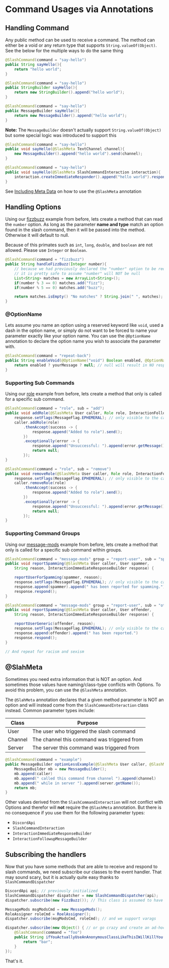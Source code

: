 # Command Usages via Annotations
## Handling Command
Any public method can be used to receive a command. The method can either be a void or any return type that supports `String.valueOf(Object)`.
See the below for the multiple ways to do the same thing
```java
@SlashCommand(command = "say-hello")
public String sayHello(){
    return "hello world";
}
```
```java
@SlashCommand(command = "say-hello")
public StringBuilder sayHello(){
    return new StringBuilder().append("hello world");
}
```
```java
@SlashCommand(command = "say-hello")
public MessageBuilder sayHello(){
    return new MessageBuilder().append("hello world");
}
```
**Note:** The `MessageBuilder` doesn't actually support `String.valueOf(Object)` but some special logic was introduced to support this
```java
@SlashCommand(command = "say-hello")
public void sayHello(@SlashMeta TextChannel channel){
    new MessageBuilder().append("hello world").send(channel);
}
```
```java
@SlashCommand(command = "say-hello")
public void sayHello(@SlashMeta SlashCommandInteraction interaction){
    interaction.createImmediateResponder().append("hello world").respond();
}
```
See [Including Meta Data](#including-meta-data) on how to use the `@SlashMeta` annotation
## Handling Options
Using our [fizzbuzz](define-classes.md#basic-options) example from before, lets create a method that can read the `number` option. 
As long as the parameter **name and type** match an option found in the slash command, then it will be passed into the method. Otherwise it will default to null.

Because of this primates such as `int`, `long`, `double`, and `boolean` are not allowed. Please use `Integer` or `Boolean`.
```java
@SlashCommand(command = "fizzbuzz")
public String handleFizzBuzz(Integer number){
    // because we had previously declared the "number" option to be required,
    // it is pretty safe to assume "number" will NOT be null
    List<String> matches = new ArrayList<String>();
    if(number % 3 == 0) matches.add("fizz");
    if(number % 5 == 0) matches.add("buzz");

    return matches.isEmpty() "No matches" ? String.join(" ", matches);
}
```
### @OptionName
Lets assume you name an option using a reserved keyword like `void`, used a dash in the option name, or simply do not want to be forced to name your parameter exactly like your option name. You can use the `@OptionName` annotation to declare the option name you wish to associate the parameter with.
```java
@SlashCommand(command = "repeat-back")
public String enableVoid(@OptionName("void") Boolean enabled, @OptionName("your-message") String yourMessage) {
    return enabled ? yourMessage ? null; // null will result in NO response
}
```
### Supporting Sub Commands
Using our [role](define-classes.md#sub-commands) example from before, lets create a method that only is called for a specific sub command.
```java
@SlashCommand(command = "role", sub = "add")
public void addRole(@SlashMeta User caller, Role role, InteractionFollowupMessageBuilder response) {
    response.setFlags(MessageFlag.EPHEMERAL); // only visible to the calling user
    caller.addRole(role)
        .thenAccept(success -> {
            response.append("Added to role").send();
        })
        .exceptionally(error -> {
            response.append("Unsuccessful: ").append(error.getMessage()).send();
            return null;
        });
}

@SlashCommand(command = "role", sub = "remove")
public void removeRole(@SlashMeta User caller, Role role, InteractionFollowupMessageBuilder response) {
    response.setFlags(MessageFlag.EPHEMERAL); // only visible to the calling user
    caller.removeRole(role)
        .thenAccept(success -> {
            response.append("Added to role").send();
        })
        .exceptionally(error -> {
            response.append("Unsuccessful: ").append(error.getMessage()).send();
            return null;
        });
}
```

### Supporting Command Groups
Using our [message-mods](define-classes.md#command-groups) example from before, lets create a method that only is called for a specific sub command within groups.
```java
@SlashCommand(command = "message-mods" group = "report-user", sub = "spamming")
public void reportSpamming(@SlashMeta User caller, User spammer,
    String reason, InteractionImmediateResponseBuilder response) {

    reportUserForSpamming(spammer, reason);
    response.setFlags(MessageFlag.EPHEMERAL); // only visible to the calling user
    response.append(spammer).append(" has been reported for spamming.")
    response.respond();
}

@SlashCommand(command = "message-mods" group = "report-user", sub = "other")
public void reportSpamming(@SlashMeta User caller, User offender,
    String reason, InteractionImmediateResponseBuilder response) {

    reportUserGeneric(offender, reason);
    response.setFlags(MessageFlag.EPHEMERAL); // only visible to the calling user
    response.append(offender).append(" has been reported.")
    response.respond();
}

// And repeat for racism and sexism
```
## @SlahMeta
Sometimes you need extra information that is NOT an option. And sometimes those values have naming/class-type conflicts with Options. To avoid this problem, you can use the `@SlashMeta` annotation.

The `@SlahMeta` annotation declares that a given method parameter is NOT an option and will instead come from the `SlashCommandInteraction` class instead. Common parameter types include:

Class | Purpose
----- | -------
User | The user who triggered the slash command
Channel | The channel this command was triggered from
Server | The server this command was triggered from

```java
@SlashCommand(command = "example")
public MessageBuilder optionLessExample(@SlashMeta User caller, @SlashMeta Channel channel, @SlashMeta Server server) {
    MessageBuilder mb = new MessageBuilder();
    mb.append(caller)
    mb.append(" called this command from channel ").append(channel)
    mb.append(" while in server ").append(server.getName());
    return mb;
}
```

Other values derived from the `SlashCommandInteraction` will not conflict with Options and therefor will **not** require the `@SlashMeta` annotation. But there is no consequence if you use them for the following parameter types:
- `DiscordApi`
- `SlashCommandInteraction`
- `InteractionImmediateResponseBuilder`
- `InteractionFollowupMessageBuilder`

## Subscribing the handlers
Now that you have some methods that are able to receive and respond to slash commands, we need subscribe our classes to the event handler.
That may sound scary, but it is actually quite easy thanks to `SlashCommandDispatcher`
```java
DiscordApi api; // previously initialized
SlashCommandDispatcher dispatcher = new SlashCommandDispatcher(api);
dispatcher.subscribe(new FizzBuzz()); // This class is assumed to have methods with @SlashCommand

MessageMods msgModsCmd = new MessageMods();
RoleAssigner roleCmd = RoelAssigner();
dispatcher.subscribe(msgModsCmd, roleCmd); // and we support varags

dispatcher.subscribe(new Object() { // or go crazy and create an ad-hoc method
    @SlashCommand(command = "foo")
    public String ifYouActuallyUseAnAnonymousClassLikeThisIWillKillYou() {
        return "bar";
    }
});
```

That's it.